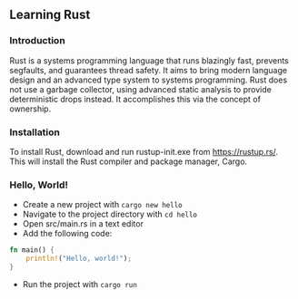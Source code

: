 ## Learning Rust

### Introduction

Rust is a systems programming language that runs blazingly fast, prevents segfaults, and guarantees thread safety. It aims to bring modern language design and an advanced type system to systems programming. Rust does not use a garbage collector, using advanced static analysis to provide deterministic drops instead. It accomplishes this via the concept of ownership.

### Installation

To install Rust, download and run rustup-init.exe from https://rustup.rs/.
This will install the Rust compiler and package manager, Cargo.

### Hello, World!

- Create a new project with `cargo new hello`
- Navigate to the project directory with `cd hello`
- Open src/main.rs in a text editor
- Add the following code:

```rust
fn main() {
    println!("Hello, world!");
}
```

- Run the project with `cargo run`
